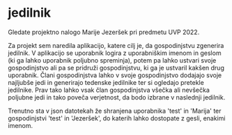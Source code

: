 # jedilnik

Gledate projektno nalogo Marije Jezeršek pri predmetu UVP 2022. 

Za projekt sem naredila aplikacijo, katere cilj je, da gospodinjstvu zgenerira jedilnik. V aplikacijo se uporabnik logira z uporabniškim imenom in geslom (ki ga lahko uporabnik poljubno spreminja), potem pa lahko ustvari svoje gospodinjstvo ali pa se pridruži gospodinjstvu, ki ga je ustvaril kakšen drug uporabnik. Člani gospodinjstva lahko v svoje gospodinjstvo dodajajo svoje najljubše jedi in generirajo tedenske jedilnike ter si ogledajo pretekle jedilnike. Prav tako lahko vsak član gospodinjstva všečka ali nevšečka poljubne jedi in tako poveča verjetnost, da bodo izbrane v naslednji jedilnik.

Trenutno sta v json datotekah že shranjena uporabnika 'test' in 'Marija' ter gospodinjstvi 'test' in 'Jezeršek', do katerih lahko dostopate z gesli, enakimi imenom.